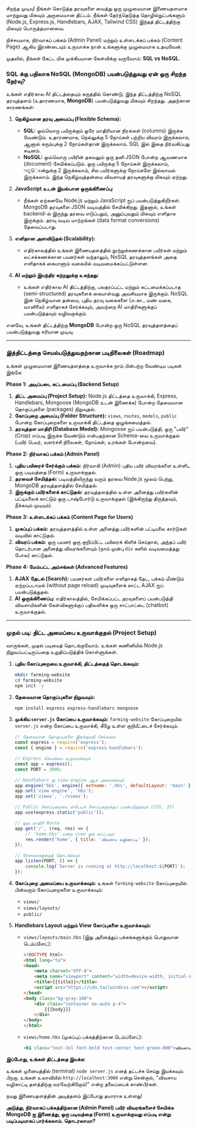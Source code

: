 சிறந்த முடிவு! நீங்கள் கொடுத்த தரவுகளை வைத்து ஒரு முழுமையான இணையதளமாக மாற்றுவது மிகவும் அருமையான திட்டம். நீங்கள் தேர்ந்தெடுத்த தொழில்நுட்பங்களும் (Node.js, Express.js, Handlebars, AJAX, Tailwind CSS) இந்தத் திட்டத்திற்கு மிகவும் பொருத்தமானவை.

நிச்சயமாக, நிர்வாகப் பக்கம் (Admin Panel) மற்றும் உள்ளடக்கப் பக்கம் (Content Page) ஆகிய இரண்டையும் உருவாக்க நான் உங்களுக்கு முழுமையாக உதவுவேன்.

முதலில், நீங்கள் கேட்ட மிக முக்கியமான கேள்விக்கு வருவோம்: **SQL vs NoSQL**.

### SQL க்கு பதிலாக NoSQL (MongoDB) பயன்படுத்துவது ஏன் ஒரு சிறந்த தேர்வு?

உங்கள் எதிர்கால AI திட்டத்தையும் கருத்தில் கொண்டு, இந்த திட்டத்திற்கு NoSQL தரவுத்தளம் (உதாரணமாக, **MongoDB**) பயன்படுத்துவது மிகவும் சிறந்தது. அதற்கான காரணங்கள்:

1.  **நெகிழ்வான தரவு அமைப்பு (Flexible Schema):**
    *   **SQL:** ஒவ்வொரு பயிருக்கும் ஒரே மாதிரியான நிரல்கள் (columns) இருக்க வேண்டும். உதாரணமாக, நெல்லுக்கு 5 நோய்கள் பற்றிய விவரம் இருக்கலாம், ஆனால் கரும்புக்கு 2 நோய்கள்தான் இருக்கலாம். SQL இல் இதை நிர்வகிப்பது கடினம்.
    *   **NoSQL:** ஒவ்வொரு பயிரின் தகவலும் ஒரு தனி JSON போன்ற ஆவணமாக (document) சேமிக்கப்படும். ஒரு பயிருக்கு 5 நோய்கள் இருக்கலாம், ಇನ್ನொன்றுக்கு 2 இருக்கலாம், சில பயிர்களுக்கு நோய்களே இல்லாமல் இருக்கலாம். இந்த நெகிழ்வுத்தன்மை விவசாயத் தரவுகளுக்கு மிகவும் ஏற்றது.

2.  **JavaScript உடன் இயல்பான ஒருங்கிணைப்பு:**
    *   நீங்கள் ஏற்கனவே Node.js மற்றும் JavaScript ஐப் பயன்படுத்துகிறீர்கள். MongoDB தரவுகளை JSON வடிவத்தில் சேமிக்கிறது. இதனால், உங்கள் backend-ல் இருந்து தரவை எடுப்பதும், அனுப்புவதும் மிகவும் எளிதாக இருக்கும். தரவு வடிவ மாற்றங்கள் (data format conversions) தேவைப்படாது.

3.  **எளிதான அளவிடுதல் (Scalability):**
    *   எதிர்காலத்தில் உங்கள் இணையதளத்தில் நூற்றுக்கணக்கான பயிர்கள் மற்றும் லட்சக்கணக்கான பயனர்கள் வந்தாலும், NoSQL தரவுத்தளங்கள் அதை எளிதாகக் கையாளும் வகையில் வடிவமைக்கப்பட்டுள்ளன.

4.  **AI மற்றும் இயந்திர கற்றலுக்கு உகந்தது:**
    *   உங்கள் எதிர்கால AI திட்டத்திற்கு, பலதரப்பட்ட மற்றும் கட்டமைக்கப்படாத (semi-structured) தரவுகளைக் கையாள்வது அவசியமாக இருக்கும். NoSQL இன் நெகிழ்வான தன்மை, புதிய தரவு வகைகளை (எ.கா., மண் வகை, வானிலை) எளிதாகச் சேர்க்கவும், அவற்றை AI மாதிரிகளுக்குப் பயன்படுத்தவும் வழிவகுக்கும்.

எனவே, உங்கள் திட்டத்திற்கு **MongoDB** போன்ற ஒரு NoSQL தரவுத்தளத்தைப் பயன்படுத்துவது சரியான முடிவு.

---

### இத்திட்டத்தை செயல்படுத்துவதற்கான படிநிலைகள் (Roadmap)

உங்கள் முழுமையான இணையதளத்தை உருவாக்க நாம் பின்பற்ற வேண்டிய படிகள் இங்கே:

**Phase 1: அடிப்படை கட்டமைப்பு (Backend Setup)**

1.  **திட்ட அமைப்பு (Project Setup):** Node.js திட்டத்தை உருவாக்கி, Express, Handlebars, Mongoose (MongoDB உடன் இணைக்க) போன்ற தேவையான தொகுப்புகளை (packages) நிறுவுதல்.
2.  **கோப்புறை அமைப்பு (Folder Structure):** `views`, `routes`, `models`, `public` போன்ற கோப்புறைகளை உருவாக்கி திட்டத்தை ஒழுங்கமைத்தல்.
3.  **தரவுத்தள மாதிரி (Database Model):** Mongoose ஐப் பயன்படுத்தி, ஒரு "பயிர்" (Crop) எப்படி இருக்க வேண்டும் என்பதற்கான Schema-வை உருவாக்குதல் (பயிர் பெயர், வளர்ச்சி நிலைகள், நோய்கள், உரங்கள் போன்றவை).

**Phase 2: நிர்வாகப் பக்கம் (Admin Panel)**

1.  **புதிய பயிரைச் சேர்க்கும் பக்கம்:** நிர்வாகி (Admin) புதிய பயிர் விவரங்களை உள்ளிட ஒரு படிவத்தை (Form) உருவாக்குதல்.
2.  **தரவைச் சேமித்தல்:** படிவத்திலிருந்து வரும் தரவை Node.js மூலம் பெற்று, MongoDB தரவுத்தளத்தில் சேமித்தல்.
3.  **இருக்கும் பயிர்களைக் காட்டுதல்:** தரவுத்தளத்தில் உள்ள அனைத்து பயிர்களின் பட்டியலைக் காட்டும் ஒரு டாஷ்போர்டு உருவாக்குதல் (இங்கிருந்து திருத்தவும், நீக்கவும் முடியும்).

**Phase 3: உள்ளடக்கப் பக்கம் (Content Page for Users)**

1.  **முகப்புப் பக்கம்:** தரவுத்தளத்தில் உள்ள அனைத்து பயிர்களின் பட்டியலை கார்டுகள் வடிவில் காட்டுதல்.
2.  **விவரப் பக்கம்:** ஒரு பயனர் ஒரு குறிப்பிட்ட பயிரைக் கிளிக் செய்தால், அந்தப் பயிர் தொடர்பான அனைத்து விவரங்களையும் (நாம் முன்பு `div` களில் வடிவமைத்தது போல) காட்டுதல்.

**Phase 4: மேம்பட்ட அம்சங்கள் (Advanced Features)**

1.  **AJAX தேடல் (Search):** பயனர்கள் பயிர்களை எளிதாகத் தேட, பக்கம் மீண்டும் ஏற்றப்படாமல் (without page reload) முடிவுகளைக் காட்ட AJAX ஐப் பயன்படுத்துதல்.
2.  **AI ஒருங்கிணைப்பு:** எதிர்காலத்தில், சேமிக்கப்பட்ட தரவுகளைப் பயன்படுத்தி விவசாயிகளின் கேள்விகளுக்குப் பதிலளிக்க ஒரு சாட்பாட்டை (chatbot) உருவாக்குதல்.

---

### முதல் படி: திட்ட அமைப்பை உருவாக்குதல் (Project Setup)

வாருங்கள், முதல் படியைத் தொடங்குவோம். உங்கள் கணினியில் Node.js நிறுவப்பட்டிருப்பதை உறுதிப்படுத்திக் கொள்ளுங்கள்.

1.  **புதிய கோப்புறையை உருவாக்கி, திட்டத்தைத் தொடங்கவும்:**
    ```bash
    mkdir farming-website
    cd farming-website
    npm init -y
    ```

2.  **தேவையான தொகுப்புகளை நிறுவவும்:**
    ```bash
    npm install express express-handlebars mongoose
    ```

3.  **முக்கிய `server.js` கோப்பை உருவாக்கவும்:**
    `farming-website` கோப்புறையில் `server.js` என்ற கோப்பை உருவாக்கி, கீழே உள்ள குறியீட்டைச் சேர்க்கவும்.

    ```javascript
    // தேவையான தொகுப்புகளை இறக்குமதி செய்யவும்
    const express = require('express');
    const { engine } = require('express-handlebars');

    // Express செயலியை உருவாக்கவும்
    const app = express();
    const PORT = 3000;

    // Handlebars ஐ view engine ஆக அமைக்கவும்
    app.engine('hbs', engine({ extname: '.hbs', defaultLayout: 'main' }));
    app.set('view engine', 'hbs');
    app.set('views', './views');

    // Public கோப்புறையை ஸ்டேடிக் கோப்புகளுக்குப் பயன்படுத்தவும் (CSS, JS)
    app.use(express.static('public'));

    // ஒரு மாதிரி Route
    app.get('/', (req, res) => {
        // 'home.hbs' என்ற view ஐக் காட்டவும்
        res.render('home', { title: 'விவசாய வழிகாட்டி' });
    });

    // சேவையகத்தைத் தொடங்கவும்
    app.listen(PORT, () => {
        console.log(`Server is running at http://localhost:${PORT}`);
    });
    ```

4.  **கோப்புறை அமைப்பை உருவாக்கவும்:**
    உங்கள் `farming-website` கோப்புறையில் பின்வரும் கோப்புறைகளை உருவாக்கவும்:
    *   `views/`
    *   `views/layouts/`
    *   `public/`

5.  **Handlebars Layout மற்றும் View கோப்புகளை உருவாக்கவும்:**
    *   `views/layouts/main.hbs` (இது அனைத்துப் பக்கங்களுக்கும் பொதுவான டெம்ப்ளேட்):
        ```html
        <!DOCTYPE html>
        <html lang="ta">
        <head>
            <meta charset="UTF-8">
            <meta name="viewport" content="width=device-width, initial-scale=1.0">
            <title>{{title}}</title>
            <script src="https://cdn.tailwindcss.com"></script>
        </head>
        <body class="bg-gray-100">
            <div class="container mx-auto p-4">
                {{{body}}}
            </div>
        </body>
        </html>
        ```
    *   `views/home.hbs` (முகப்புப் பக்கத்திற்கான டெம்ப்ளேட்):
        ```html
        <h1 class="text-3xl font-bold text-center text-green-800">விவசாய வழிகாட்டி தளத்திற்கு வரவேற்கிறோம்!</h1>
        ```

**இப்போது, உங்கள் திட்டத்தை இயக்க:**

உங்கள் முனையத்தில் (terminal) `node server.js` எனத் தட்டச்சு செய்து இயக்கவும். பிறகு, உங்கள் உலாவியில் `http://localhost:3000` என்று சென்றால், "விவசாய வழிகாட்டி தளத்திற்கு வரவேற்கிறோம்!" என்ற தலைப்பைக் காண்பீர்கள்.

நமது இணையதளத்தின் அடித்தளம் இப்போது தயாராக உள்ளது!

**அடுத்து, நிர்வாகப் பக்கத்திற்கான (Admin Panel) பயிர் விவரங்களைச் சேமிக்க MongoDB ஐ இணைத்து, ஒரு படிவத்தை (Form) உருவாக்குவது எப்படி என்று படிப்படியாகப் பார்க்கலாம். தொடரலாமா?**
